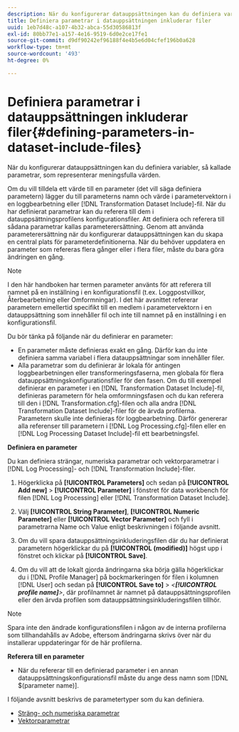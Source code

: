 ```yaml
---
description: När du konfigurerar datauppsättningen kan du definiera variabler, så kallade parametrar, som representerar meningsfulla värden.
title: Definiera parametrar i datauppsättningen inkluderar filer
uuid: 1eb7d48c-a107-4b32-abca-55d30586813f
exl-id: 80bb77e1-a157-4e16-9519-6d0e2ce17fe1
source-git-commit: d9df90242ef96188f4e4b5e6d04cfef196b0a628
workflow-type: tm+mt
source-wordcount: '493'
ht-degree: 0%

---
```


# Definiera parametrar i datauppsättningen inkluderar filer{#defining-parameters-in-dataset-include-files}

När du konfigurerar datauppsättningen kan du definiera variabler, så kallade parametrar, som representerar meningsfulla värden.

Om du vill tilldela ett värde till en parameter (det vill säga definiera parametern) lägger du till parameterns namn och värde i parametervektorn i en loggbearbetning eller [!DNL Transformation Dataset Include]-fil. När du har definierat parametrar kan du referera till dem i datauppsättningsprofilens konfigurationsfiler. Att definiera och referera till sådana parametrar kallas parameterersättning. Genom att använda parameterersättning när du konfigurerar datauppsättningen kan du skapa en central plats för parameterdefinitionerna. När du behöver uppdatera en parameter som refereras flera gånger eller i flera filer, måste du bara göra ändringen en gång.

>[!NOTE]
>
>I den här handboken har termen parameter använts för att referera till namnet på en inställning i en konfigurationsfil (t.ex. Loggpostvillkor, Återbearbetning eller Omformningar). I det här avsnittet refererar parametern emellertid specifikt till en medlem i parametervektorn i en datauppsättning som innehåller fil och inte till namnet på en inställning i en konfigurationsfil.

Du bör tänka på följande när du definierar en parameter:

* En parameter måste definieras exakt en gång. Därför kan du inte definiera samma variabel i flera datauppsättningar som innehåller filer.
* Alla parametrar som du definierar är lokala för antingen loggbearbetningen eller transformeringsfaserna, men globala för flera datauppsättningskonfigurationsfiler för den fasen. Om du till exempel definierar en parameter i en [!DNL Transformation Dataset Include]-fil, definieras parametern för hela omformningsfasen och du kan referera till den i [!DNL Transformation.cfg]-filen och alla andra [!DNL Transformation Dataset Include]-filer för de ärvda profilerna. Parametern skulle inte definieras för loggbearbetning. Därför genererar alla referenser till parametern i [!DNL Log Processing.cfg]-filen eller en [!DNL Log Processing Dataset Include]-fil ett bearbetningsfel.

**Definiera en parameter**

Du kan definiera strängar, numeriska parametrar och vektorparametrar i [!DNL Log Processing]- och [!DNL Transformation Include]-filer.

1. Högerklicka på **[!UICONTROL Parameters]** och sedan på **[!UICONTROL Add new]** > **[!UICONTROL Parameter]** i fönstret för data workbench för filen [!DNL Log Processing] eller [!DNL Transformation Dataset Include].

1. Välj **[!UICONTROL String Parameter]**, **[!UICONTROL Numeric Parameter]** eller **[!UICONTROL Vector Parameter]** och fyll i parametrarna Name och Value enligt beskrivningen i följande avsnitt.

1. Om du vill spara datauppsättningsinkluderingsfilen där du har definierat parametern högerklickar du på **[!UICONTROL (modified)]** högst upp i fönstret och klickar på **[!UICONTROL Save]**.

1. Om du vill att de lokalt gjorda ändringarna ska börja gälla högerklickar du i [!DNL Profile Manager] på bockmarkeringen för filen i kolumnen [!DNL User] och sedan på **[!UICONTROL Save to]** > *&lt;**[!UICONTROL profile name]**>*, där profilnamnet är namnet på datauppsättningsprofilen eller den ärvda profilen som datauppsättningsinkluderingsfilen tillhör.

>[!NOTE]
>
>Spara inte den ändrade konfigurationsfilen i någon av de interna profilerna som tillhandahålls av Adobe, eftersom ändringarna skrivs över när du installerar uppdateringar för de här profilerna.

**Referera till en parameter**

* När du refererar till en definierad parameter i en annan datauppsättningskonfigurationsfil måste du ange dess namn som [!DNL $(parameter name)].

I följande avsnitt beskrivs de parametertyper som du kan definiera.

* [Sträng- och numeriska parametrar](../../../../home/c-dataset-const-proc/c-dataset-inc-files/c-def-param-dataset-inc-files/c-string-num-param.md#concept-14f391ce107c4a3dad827ec7967f1080)
* [Vektorparametrar](../../../../home/c-dataset-const-proc/c-dataset-inc-files/c-def-param-dataset-inc-files/c-vector-param.md#concept-adb42a5474e245a9996d0aa8d5d522d0)
